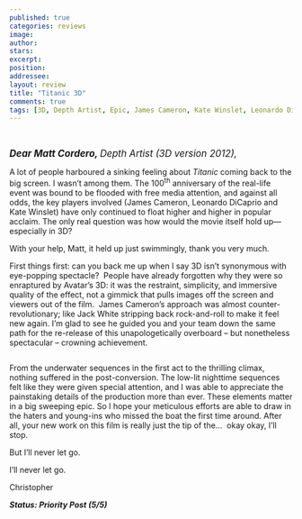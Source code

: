 ```yaml
---
published: true
categories: reviews
image:
author: 
stars: 
excerpt: 
position: 
addressee: 
layout: review
title: "Titanic 3D"
comments: true
tags: [3D, Depth Artist, Epic, James Cameron, Kate Winslet, Leonardo Di Capprio, Letters, Matt Cordero, netflix.ca, romance, Titanic]
---
```

<div><p><br /><span class="full-image-block ssNonEditable"><span><img src="http://static.squarespace.com/static/5005f6bcc4aa41161b33e89e/5329cf1fe4b07c068ebf74de/5329cf1fe4b07c068ebf752e/1369150917089/titanic3d.jpg" alt="" /></span></span></p>
<p><span style="font-size:120%;"><em><strong>Dear Matt Cordero, </strong>Depth Artist (3D version 2012),</em></span></p>
<p>A lot of people harboured a sinking feeling about <em>Titanic</em> coming back to the big screen. I wasn&rsquo;t among them. The 100<sup>th</sup> anniversary of the real-life event was bound to be flooded with free media attention, and against all odds, the key players involved (James Cameron, Leonardo DiCaprio and Kate Winslet) have only continued to float higher and higher in popular acclaim. The only real question was how would the movie itself hold up&mdash;especially in 3D?</p>
<p>With your help, Matt, it held up just swimmingly, thank you very much.</p>
<p>First things first: can you back me up when I say 3D isn&rsquo;t synonymous with eye-popping spectacle?&nbsp; People have already forgotten why they were so enraptured by Avatar&rsquo;s 3D: it was the restraint, simplicity, and immersive quality of the effect, not a gimmick that pulls images off the screen and viewers out of the film.&nbsp; James Cameron&rsquo;s approach was almost counter-revolutionary; like Jack White stripping back rock-and-roll to make it feel new again. I&rsquo;m glad to see he guided you and your team down the same path for the re-release of this unapologetically overboard &ndash; but nonetheless spectacular &ndash; crowning achievement.&nbsp;</p>
<p><span class="full-image-block ssNonEditable"><span><img src="http://static.squarespace.com/static/5005f6bcc4aa41161b33e89e/5329cf1fe4b07c068ebf74de/5329cf20e4b07c068ebf7d59/1336797632523/titanic-2.jpg" alt="" /></span></span></p>
<p>From the underwater sequences in the first act to the thrilling climax, nothing suffered in the post-conversion. The low-lit nighttime sequences felt like they were given special attention, and I was able to appreciate the painstaking details of the production more than ever. These elements matter in a big sweeping epic. So I hope your meticulous efforts are able to draw in the haters and young-ins who missed the boat the first time around. After all, your new work on this film is really just the tip of the&hellip;&nbsp; okay okay, I&rsquo;ll stop.</p>
<p>But I&rsquo;ll never let go.</p>
<p>I&rsquo;ll never let go.</p>
<p>Christopher</p>
<p><em><strong>Status: Priority Post (5/5)</strong></em></p>
<p><em><strong><br /></strong></em></p></div>
